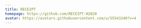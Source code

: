 ```yaml
---
title: RECEIPT
homepage: https://github.com/RECEIPT-H2020
avatar: https://avatars.githubusercontent.com/u/55543240?v=4
---
```


    